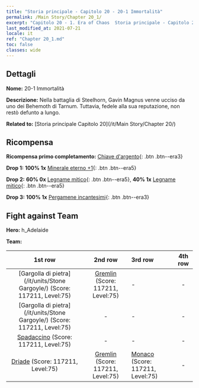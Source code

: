 ```yaml
---
title: "Storia principale - Capitolo 20 - 20-1 Immortalità"
permalink: /Main Story/Chapter 20_1/
excerpt: "Capitolo 20 - 1. Era of Chaos  Storia principale - Capitolo 20_1. 20-1 Immortalità"
last_modified_at: 2021-07-21
locale: it
ref: "Chapter 20_1.md"
toc: false
classes: wide
---
```


## Dettagli

 **Nome:** 20-1 Immortalità

 **Descrizione:** Nella battaglia di Steelhorn, Gavin Magnus venne ucciso da uno dei Behemoth di Tarnum. Tuttavia, fedele alla sua reputazione, non restò defunto a lungo.

 **Related to:** [Storia principale Capitolo 20](/it/Main Story/Chapter 20/)

## Ricompensa

 **Ricompensa primo completamento:** [Chiave d'argento](/ItemsIT/con_693/){: .btn .btn--era3}

 **Drop 1:** **100% 1x** [Minerale eterno +1](/ItemsIT/mat_68/){: .btn .btn--era5}

 **Drop 2:** **60% 0x** [Legname mitico](/ItemsIT/mat_62/){: .btn .btn--era5}, **40% 1x** [Legname mitico](/ItemsIT/mat_62/){: .btn .btn--era5}

 **Drop 3:** **100% 1x** [Pergamene incantesimi](/ItemsIT/con_694/){: .btn .btn--era3}


## Fight against Team
 **Hero:** h_Adelaide

 **Team:**


  | 1st row | 2nd row | 3rd row | 4th row |
  |:----:|:----:|:----|:----:|
  | [Gargolla di pietra](/it/units/Stone Gargoyle/) (Score: 117211, Level:75)  | [Gremlin](/it/units/Gremlin/) (Score: 117211, Level:75)  | - | - |
  | [Gargolla di pietra](/it/units/Stone Gargoyle/) (Score: 117211, Level:75)  | - | - | - |
  | [Spadaccino](/it/units/Swordsman/) (Score: 117211, Level:75)  | - | - | - |
  | [Driade](/it/units/Sprite/) (Score: 117211, Level:75)  | [Gremlin](/it/units/Gremlin/) (Score: 117211, Level:75)  | [Monaco](/it/units/Monk/) (Score: 117211, Level:75)  | - |


